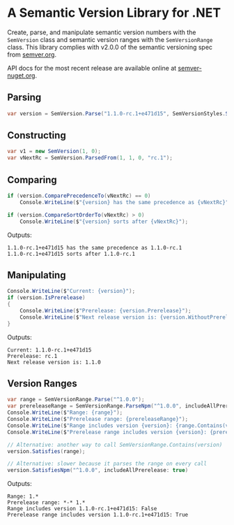 A Semantic Version Library for .NET
===================================

Create, parse, and manipulate semantic version numbers with the `SemVersion` class and semantic
version ranges with the `SemVersionRange` class. This library complies with v2.0.0 of the semantic
versioning spec from [semver.org](http://semver.org).

API docs for the most recent release are available online at [semver-nuget.org](https://semver-nuget.org/).

## Parsing

```csharp
var version = SemVersion.Parse("1.1.0-rc.1+e471d15", SemVersionStyles.Strict);
```

## Constructing

```csharp
var v1 = new SemVersion(1, 0);
var vNextRc = SemVersion.ParsedFrom(1, 1, 0, "rc.1");
```

## Comparing

```csharp
if (version.ComparePrecedenceTo(vNextRc) == 0)
    Console.WriteLine($"{version} has the same precedence as {vNextRc}");

if (version.CompareSortOrderTo(vNextRc) > 0)
    Console.WriteLine($"{version} sorts after {vNextRc}");
```

Outputs:

```text
1.1.0-rc.1+e471d15 has the same precedence as 1.1.0-rc.1
1.1.0-rc.1+e471d15 sorts after 1.1.0-rc.1
```

## Manipulating

```csharp
Console.WriteLine($"Current: {version}");
if (version.IsPrerelease)
{
    Console.WriteLine($"Prerelease: {version.Prerelease}");
    Console.WriteLine($"Next release version is: {version.WithoutPrereleaseOrMetadata()}");
}
```

Outputs:

```text
Current: 1.1.0-rc.1+e471d15
Prerelease: rc.1
Next release version is: 1.1.0
```

## Version Ranges

```csharp
var range = SemVersionRange.Parse("^1.0.0");
var prereleaseRange = SemVersionRange.ParseNpm("^1.0.0", includeAllPrerelease: true);
Console.WriteLine($"Range: {range}");
Console.WriteLine($"Prerelease range: {prereleaseRange}");
Console.WriteLine($"Range includes version {version}: {range.Contains(version)}");
Console.WriteLine($"Prerelease range includes version {version}: {prereleaseRange.Contains(version)}");

// Alternative: another way to call SemVersionRange.Contains(version)
version.Satisfies(range);

// Alternative: slower because it parses the range on every call
version.SatisfiesNpm("^1.0.0", includeAllPrerelease: true)
```

Outputs:

```text
Range: 1.*
Prerelease range: *-* 1.*
Range includes version 1.1.0-rc.1+e471d15: False
Prerelease range includes version 1.1.0-rc.1+e471d15: True
```
